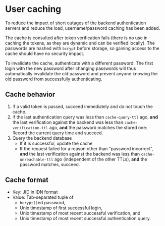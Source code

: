 # User caching

To reduce the impact of short outages of the backend authentication servers and reduce the load, username/password caching has been added.

The cache is consulted after token verification fails (there is no use in caching the tokens, as they are dynamic and can be verified locally).
The passwords are hashed with `bcrypt` before storage, so gaining access to the cache should have no security impact.

To invalidate the cache, authenticate with a different password.
The first login with the new password after changing passwords will thus automatically invalidate the old password and prevent anyone knowing the old password from successfully authenticating.

## Cache behavior

1. If a valid token is passed, succeed immediately
   and do not touch the cache.
1. If the last authentication query was less than `cache-query-ttl` ago,
   **and** the last verification against the backend was less than
   `cache-verification-ttl` ago, **and** the password matches the
   stored one: Record the current query time and succeed.
1. Query the backend database
   - If it is successful, update the cache
   - If the request failed for a reason other than "password incorrect",
     **and** the last verification against the backend was less than
     `cache-unreachable-ttl` ago (independent of the other TTLs), **and**
     the password matches, succeed.

## Cache format

- Key: JID in IDN format
- Value: Tab-separated tuple of
  - `bcrypt()`ed password,
  - Unix timestamp of first successful login,
  - Unix timestamp of most recent successful verification, and
  - Unix timestamp of most recent successful authentication query.

